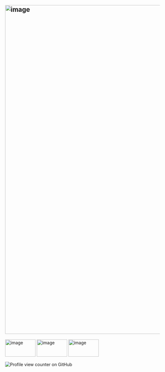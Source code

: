 ## <img width="1747" height="1072" alt="image" src="[](https://files.catbox.moe/6rrzqm.jpg)" />
<img width="99" height="56" alt="image" src="https://github.com/user-attachments/assets/4b8797f2-ade2-4732-9d10-44d381afd8fe" /> <img width="99" height="56" alt="image" src="https://github.com/user-attachments/assets/20e031b9-9631-4994-8fa3-7deeec6ef745" /> <img width="99" height="56" alt="image" src="https://github.com/user-attachments/assets/bda075e1-1e24-4cbd-813a-8d69b82db5a6" />





<!--
**roxysnook/roxysnook** is a ✨ _special_ ✨ repository because its `README.md` (this file) appears on your GitHub profile.

Here are some ideas to get you started:

- 🔭 I’m currently working on ...
- 🌱 I’m currently learning ...
- 👯 I’m looking to collaborate on ...
- 🤔 I’m looking for help with ...
- 💬 Ask me about ...
- 📫 How to reach me: ...
- 😄 Pronouns: ...
- ⚡ Fun fact: ...
-->
![Profile view counter on GitHub](https://komarev.com/ghpvc/?username=roxysnook)
